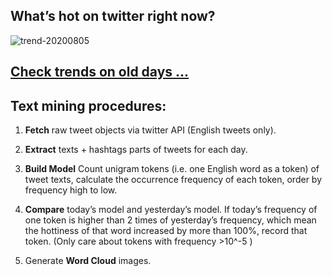 ## What’s hot on twitter right now?

![trend-20200805][wordcloud]

[wordcloud]: https://raw.githubusercontent.com/xdqc/tweet-trend-everyday/master/word-cloud/trend-20200805.png?token=AF5V4P7ADR6KQBZ4CEDTNIK6AXRMU "trend-20200805"

## [Check trends on old days ...](https://github.com/xdqc/tweet-trend-everyday/tree/master/word-cloud)

## Text mining procedures:

1. **Fetch** raw tweet objects via twitter API (English tweets only).

2. **Extract** texts + hashtags parts of tweets for each day.

3. **Build Model** Count unigram tokens (i.e. one English word as a token) of tweet texts, calculate the occurrence frequency of each token, order by frequency high to low.

4. **Compare** today’s model and yesterday’s model. If today’s frequency of one token is higher than 2 times of yesterday’s frequency, which mean the hottiness of that word increased by more than 100%, record that token. (Only care about tokens with frequency >10^-5 )

5. Generate **Word Cloud** images.
